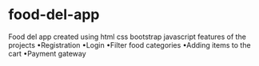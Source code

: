 # food-del-app
Food del app created using html css bootstrap javascript 
features of the projects
•Registration
•Login
•Filter food categories
•Adding items to the cart
•Payment gateway
